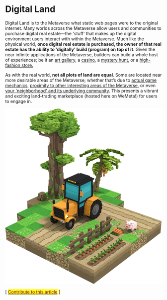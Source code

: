 # Digital Land

Digital Land is to the Metaverse what static web pages were to the original internet. Many worlds across the Metaverse allow users and communities to purchase digital real estate—the 'stuff' that makes up the digital environment users interact with within the Metaverse. Much like the physical world, **once digital real estate is purchased, the owner of that real estate has the ability to 'digitally' build (program) on top of it**. Given the near infinite applications of the Metaverse, builders can build a whole host of experiences; be it an [art gallery](https://www.cryptovoxels.com/parcels?q=gallery), a [casino](https://decentra.news/decentraland-casino-is-hiring/), a [mystery hunt](https://thewonderquest.com/home), or a [high-fashion store.](https://apnews.com/article/gucci-roblox-76339d10f139e9b0d39761bd8426c11e)

As with the real world, **not all plots of land are equal**. Some are located near more desirable areas of the Metaverse; whether that’s due to [actual game mechanics](https://whitepaper.axieinfinity.com/gameplay/land), [proximity to other interesting areas of the Metaverse](https://somniumtimes.com/2021/04/23/the-great-immersive-strides-of-somnium-space-mesmerized-by-water/), or even [your 'neighborhood' and its underlying community](https://nftevening.com/gutter-city-is-the-first-nft-town-in-the-sandbox-metaverse/). This presents a vibrant and exciting land-trading marketplace (hosted here on WeMeta!) for users to engage in.



![](<../../.gitbook/assets/image (1).png>)



\[ [<mark style="color:purple;">Contribute to this article</mark>](https://github.com/the-metaverse/public-wiki) <mark style="color:purple;">]</mark>



